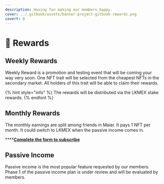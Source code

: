 ```yaml
---
description: Having fun making our members happy.
cover: ../.gitbook/assets/banner-project-gitbook-rewards.png
coverY: 0
---
```


# 💎 Rewards

## Weekly Rewards

Weekly Reward is a promotion and testing event that will be coming your way very soon. One NFT trait will be selected from the cheapest NFTs in the secondary market. All holders of this trait will be able to claim their rewards.

{% hint style="info" %}
The rewards will be distributed via the LKMEX stake rewards.
{% endhint %}

## Monthly Rewards

The monthly earnings are split among friends in Maiar. It pays 1 NFT per month. It could switch to LKMEX when the passive income comes in.

****[**Complete the form to subscribe**](https://forms.gle/Txephsr6AJ1TvXbw5)

## Passive Income

Passive income is the most popular feature requested by our members. Phase 1 of the passive income plan is under review and will be evaluated by members.
